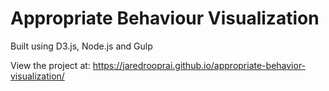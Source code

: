 # Appropriate Behaviour Visualization
Built using D3.js, Node.js and Gulp

View the project at: https://jaredrooprai.github.io/appropriate-behavior-visualization/
